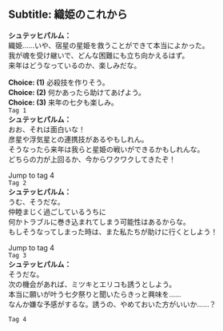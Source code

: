 # 

  
## Subtitle: 織姫のこれから
  
**シュテッヒパルム：**  
織姫……いや、宿星の星姫を救うことができて本当によかった。  
我が魂を受け継いで、どんな困難にも立ち向かえるはず。  
来年はどうなっているのか、楽しみだな。  
  
**Choice: (1)**  必殺技を作りそう。  
**Choice: (2)**  何かあったら助けてあげよう。  
**Choice: (3)**  来年の七夕も楽しみ。  
`Tag 1`  
**シュテッヒパルム：**  
おお、それは面白いな！  
彦星や浮気星との連携技があるやもしれん。  
そうなったら来年は我らと星姫の戦いができるかもしれんな。  
どちらの力が上回るか、今からワクワクしてきたぞ！  
  
Jump to tag 4  
`Tag 2`  
**シュテッヒパルム：**  
うむ、そうだな。  
仲睦まじく過ごしているうちに  
何かトラブルに巻き込まれてしまう可能性はあるからな。  
もしそうなってしまった時は、また私たちが助けに行くとしよう！  
  
Jump to tag 4  
`Tag 3`  
**シュテッヒパルム：**  
そうだな。  
次の機会があれば、ミツキとエリコも誘うとしよう。  
本当に願いが叶う七夕祭りと聞いたらきっと興味を……  
なんか嫌な予感がするな。誘うの、やめておいた方がいいか……？  
  
`Tag 4`  
